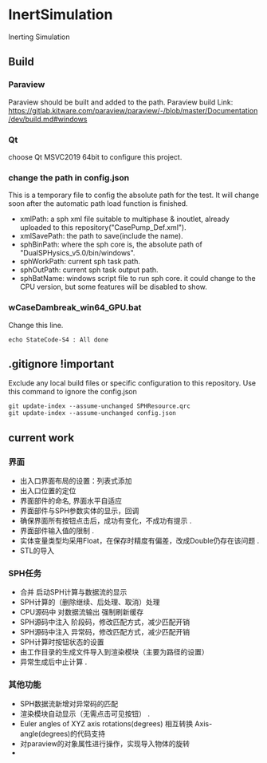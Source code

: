 ﻿# InertSimulation
Inerting Simulation

## Build
### Paraview
Paraview should be built and added to the path.
Paraview build Link: https://gitlab.kitware.com/paraview/paraview/-/blob/master/Documentation/dev/build.md#windows

### Qt
choose Qt MSVC2019 64bit to configure this project.

### change the path in config.json
This is a temporary file to config the absolute path for the test. It will change soon after the automatic path load function is finished.
* xmlPath: a sph xml file suitable to multiphase & inoutlet, already uploaded to this repository("CasePump_Def.xml").
* xmlSavePath: the path to save(include the name).
* sphBinPath: where the sph core is, the absolute path of "DualSPHysics_v5.0/bin/windows".
* sphWorkPath: current sph task path.
* sphOutPath: current sph task output path.
* sphBatName: windows script file to run sph core. it could change to the CPU version, but some features will be disabled to show.

### wCaseDambreak_win64_GPU.bat
Change this line.
```
echo StateCode-S4 : All done
```


## .gitignore  !important
Exclude any local build files or specific configuration to this repository. Use this command to ignore the config.json
```
git update-index --assume-unchanged SPHResource.qrc
git update-index --assume-unchanged config.json
```


## current work
### 界面
* 出入口界面布局的设置：列表式添加
* 出入口位置的定位
* 界面部件的命名, 界面水平自适应
* 界面部件与SPH参数实体的显示，回调
* 确保界面所有按钮点击后，成功有变化，不成功有提示 .
* 界面部件输入值的限制 .
* 实体变量类型均采用Float，在保存时精度有偏差，改成Double仍存在该问题 .
* STL的导入
### SPH任务
* 合并 启动SPH计算与数据流的显示
* SPH计算的（删除继续、后处理、取消）处理
* CPU源码中 对数据流输出 强制刷新缓存
* SPH源码中注入 阶段码，修改匹配方式，减少匹配开销
* SPH源码中注入 异常码，修改匹配方式，减少匹配开销
* SPH计算时按钮状态的设置
* 由工作目录的生成文件导入到渲染模块（主要为路径的设置）
* 异常生成后中止计算 .
### 其他功能
* SPH数据流新增对异常码的匹配
* 渲染模块自动显示（无需点击可见按钮） .
* Euler angles of XYZ axis rotations(degrees) 相互转换 Axis-angle(degrees)的代码支持
* 对paraview的对象属性进行操作，实现导入物体的旋转
* 

